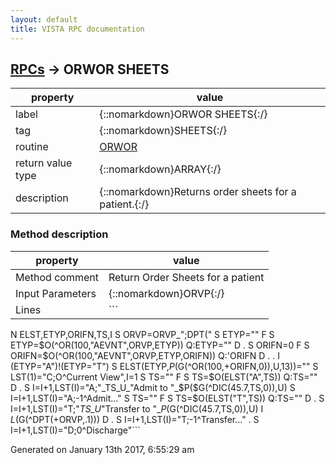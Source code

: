 ```yaml
---
layout: default
title: VISTA RPC documentation
---
```




## [RPCs](TableOfContent.md) &#8594; ORWOR SHEETS 

 property | value 
--- | --- 
 label | {::nomarkdown}ORWOR SHEETS{:/}
 tag | {::nomarkdown}SHEETS{:/}
 routine | [ORWOR](http://code.osehra.org/dox/Routine_ORWOR_source.html)
 return value type | {::nomarkdown}ARRAY{:/}
 description | {::nomarkdown}Returns order sheets for a patient.{:/}


### Method description

 property | value 
 --- | --- 
 Method comment | Return Order Sheets for a patient
 Input Parameters | {::nomarkdown}ORVP{:/}
 Lines | ```
 N ELST,ETYP,ORIFN,TS,I
 S ORVP=ORVP_";DPT("
 S ETYP="" F  S ETYP=$O(^OR(100,"AEVNT",ORVP,ETYP)) Q:ETYP=""  D
 . S ORIFN=0 F  S ORIFN=$O(^OR(100,"AEVNT",ORVP,ETYP,ORIFN)) Q:'ORIFN  D
 . . I (ETYP="A")!(ETYP="T") S ELST(ETYP,$P($G(^OR(100,+ORIFN,0)),U,13))=""
 S LST(1)="C;O^Current View",I=1
 S TS="" F  S TS=$O(ELST("A",TS)) Q:TS=""  D
 . S I=I+1,LST(I)="A;"_TS_U_"Admit to "_$P($G(^DIC(45.7,TS,0)),U)
 S I=I+1,LST(I)="A;-1^Admit..."
 S TS="" F  S TS=$O(ELST("T",TS)) Q:TS=""  D
 . S I=I+1,LST(I)="T;"_TS_U_"Transfer to "_$P($G(^DIC(45.7,TS,0)),U)
 I $L($G(^DPT(+ORVP,.1))) D
 . S I=I+1,LST(I)="T;-1^Transfer..."
 . S I=I+1,LST(I)="D;0^Discharge"```




 Generated on January 13th 2017, 6:55:29 am